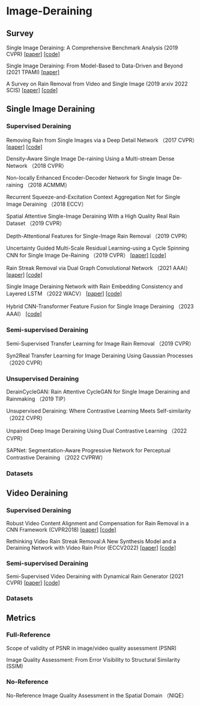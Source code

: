 # Image-Deraining

## Survey
Single Image Deraining: A Comprehensive Benchmark Analysis (2019 CVPR) [[paper]](https://arxiv.org/pdf/1903.08558.pdf) [[code]](https://github.com/panda-lab/Single-Image-Deraining)

Single Image Deraining: From Model-Based to Data-Driven and Beyond (2021 TPAMI) [[paper]](https://ieeexplore.ieee.org/document/9096521)

A Survey on Rain Removal from Video and Single Image (2019 arxiv 2022 SCIS) [[paper]](https://arxiv.org/abs/1909.08326) [[code]](https://github.com/hongwang01/Video-and-Single-Image-Deraining)

## Single Image Deraining
### Supervised Deraining
Removing Rain from Single Images via a Deep Detail Network （2017 CVPR）[[paper]](https://ieeexplore.ieee.org/document/8099669) [[code]](https://github.com/XMU-smartdsp/Removing_Rain)

Density-Aware Single Image De-raining Using a Multi-stream Dense Network （2018 CVPR）

Non-locally Enhanced Encoder-Decoder Network for Single Image De-raining （2018 ACMMM）

Recurrent Squeeze-and-Excitation Context Aggregation Net for Single Image Deraining （2018 ECCV）

Spatial Attentive Single-Image Deraining With a High Quality Real Rain Dataset （2019 CVPR）

Depth-Attentional Features for Single-Image Rain Removal （2019 CVPR）

Uncertainty Guided Multi-Scale Residual Learning-using a Cycle Spinning CNN for Single Image De-Raining （2019 CVPR） [[paper]](https://arxiv.org/pdf/1906.11129.pdf) [[code]](https://github.com/rajeevyasarla/UMRL--using-Cycle-Spinning)

Rain Streak Removal via Dual Graph Convolutional Network （2021 AAAI） [[paper]](https://ojs.aaai.org/index.php/AAAI/article/view/16224) [[code]]()

Single Image Deraining Network with Rain Embedding Consistency and Layered LSTM （2022 WACV） [[paper]](https://ieeexplore.ieee.org/document/9706758) [[code]](https://github.com/Yizhou-Li-CV/ECNet)

Hybrid CNN-Transformer Feature Fusion for Single Image Deraining （2023 AAAI） [[code]](https://github.com/cschenxiang/HCT-FFN)
### Semi-supervised Deraining
Semi-Supervised Transfer Learning for Image Rain Removal （2019 CVPR）

Syn2Real Transfer Learning for Image Deraining Using Gaussian Processes （2020 CVPR）


### Unsupervised Deraining
DerainCycleGAN: Rain Attentive CycleGAN for Single Image Deraining and Rainmaking （2019 TIP）

Unsupervised Deraining: Where Contrastive Learning Meets Self-similarity （2022 CVPR）

Unpaired Deep Image Deraining Using Dual Contrastive Learning （2022 CVPR）

SAPNet: Segmentation-Aware Progressive Network for Perceptual Contrastive Deraining （2022 CVPRW）

### Datasets

## Video Deraining
### Supervised Deraining
Robust Video Content Alignment and Compensation for Rain Removal in a CNN Framework  (CVPR2018) [[paper]](https://arxiv.org/pdf/1803.10433.pdf) [[code]]()

Rethinking Video Rain Streak Removal:A New Synthesis Model and a Deraining Network with Video Rain Prior (ECCV2022) [[paper]](https://link.springer.com/chapter/10.1007/978-3-031-19800-7_33) [[code]](https://github.com/wangshauitj/RDD-Net)

### Semi-supervised Deraining
Semi-Supervised Video Deraining with Dynamical Rain Generator (2021 CVPR) [[paper]](https://openaccess.thecvf.com/content/CVPR2021/papers/Yue_Semi-Supervised_Video_Deraining_With_Dynamical_Rain_Generator_CVPR_2021_paper.pdf) [[code]](https://github.com/zsyOAOA/S2VD)

### Datasets

## Metrics
### Full-Reference
Scope of validity of PSNR in image/video quality assessment (PSNR)

Image Quality Assessment: From Error Visibility to Structural Similarity (SSIM)

### No-Reference
No-Reference Image Quality Assessment in the Spatial Domain （NIQE）
